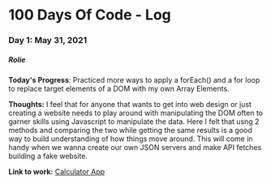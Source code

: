 # 100 Days Of Code - Log

### Day 1: May 31, 2021 
##### Rolie

**Today's Progress**: Practiced more ways to apply a forEach() and a for loop to replace target elements of a DOM with my own Array Elements.

**Thoughts:** I feel that for anyone that wants to get into web design or just creating a website needs to play around with manipulating the DOM often to garner skills using Javascript to manipulate the data. Here I felt that usng 2 methods and comparing the two while getting the same results is a good way to build understanding of how things move around. This will come in handy when we wanna create our own JSON servers and make API fetches building a fake website.

**Link to work:** [Calculator App](http://www.example.com)


